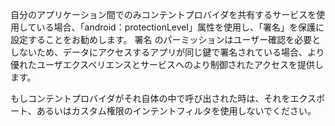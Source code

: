 
<p> 自分のアプリケーション間でのみコンテントプロバイダを共有するサービスを使用している場合、「android：protectionLevel」属性を使用し、「署名」を保護に設定することをお勧めします。  署名 のパーミッションはユーザー確認を必要としないため、データにアクセスするアプリが同じ鍵で署名されている場合、より優れたユーザエクスペリエンスとサービスへのより制御されたアクセスを提供します。</p>
 <p>   もしコンテントプロバイダがそれ自体の中で呼び出された時は、それをエクスポート、あるいはカスタム権限のインテントフィルタを使用しないでください。 </p>
